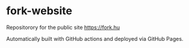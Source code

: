 # fork-website

Repositorory for the public site https://fork.hu

Automatically built with GitHub actions and deployed via GitHub Pages.
